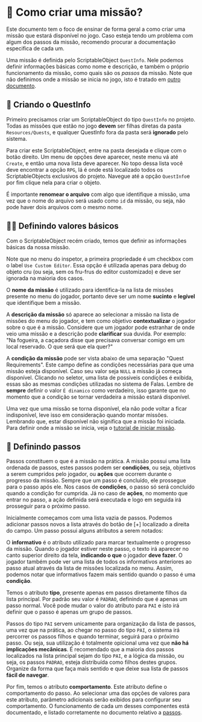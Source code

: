 ﻿# 🤔 Como criar uma missão?
Este documento tem o foco de ensinar de forma geral a como criar uma missão que estará disponível no jogo. Caso esteja tendo um problema com algum dos passos da missão, recomendo procurar a documentação especifica de cada um.

Uma missão é definida pelo ScriptableObject `QuestInfo`. Nele podemos definir informações básicas como nome e descrição, e também o próprio funcionamento da missão, como quais são os _passos_ da missão. Note que não definimos onde a missão se inicia no jogo, isto é tratado em [outro documento](./comecar_missao.md).

## 🫄 Criando o QuestInfo
Primeiro precisamos criar um ScriptableObject do tipo `QuestInfo` no projeto. Todas as missões que estão no jogo **devem** ser filhas diretas da pasta `Resources/Quests`, e qualquer QuestInfo fora da pasta será **ignorado** pelo sistema.

Para criar este ScriptableObject, entre na pasta desejada e clique com o botão direito. Um menu de opções deve aparecer, neste menu vá até `Create`, e então uma nova lista deve aparecer. No topo dessa lista você deve encontrar a opção `RPG`, lá é onde está localizado todos os ScriptableObjects exclusivos do projeto. Navegue até a opção `QuestInfo`e por fim clique nela para criar o objeto.

É importante **renomear o arquivo** com algo que identifique a missão, uma vez que o nome do arquivo será usado como `id` da missão, ou seja, não pode haver dois arquivos com o mesmo nome.

## 🧑‍🍼 Definindo valores básicos
Com o ScriptableObject recém criado, temos que definir as informações básicas da nossa missão.

Note que no menu do inspetor, a primeira propriedade é um checkbox com o label `Use Custom Editor`. Essa opção é utilizada apenas para debug do objeto cru (ou seja, sem os fru-frus do editor customizado) e deve ser ignorada na maioria dos casos.

O **nome da missão** é utilizado para identifica-la na lista de missões presente no menu do jogador, portanto deve ser um nome **sucinto** e **legível** que identifique bem a missão.

A **descrição da missão** só aparece ao selecionar a missão na lista de missões do menu do jogador, e tem como objetivo **contextualizar** o jogador sobre o que é a missão. Considere que um jogador pode estranhar de onde veio uma missão e a descrição pode **clarificar** sua duvida. Por exemplo: "Na fogueira, a caçadora disse que precisava conversar comigo em um local reservado. O que será que ela quer?"

A **condição da missão** pode ser vista abaixo de uma separação "Quest Requirements". Este campo define as condições necessárias para que uma missão esteja disponível. Caso seu valor seja `NULL` a missão já começa disponível. Clicando no seletor, uma lista de possiveis condições é exibida, essas são as mesmas condições utilizadas no sistema de Falas. Lembre de **sempre** definir o valor `É dinamico` como verdadeiro, isso garante que no momento que a condição se tornar verdadeira a missão estará disponível.

Uma vez que uma missão se torna disponível, ela não pode voltar a ficar indisponível, leve isso em consideração quando montar missões. Lembrando que, estar disponível não significa que a missão foi iniciada. Para definir onde a missão se inicia, veja o [tutorial de iniciar missão](./comecar_missao.md).

## 🚶 Definindo passos
Passos constituem o que é a missão na prática. A missão possui uma lista ordenada de passos, estes passos podem ser **condições**, ou seja, objetivos a serem cumpridos pelo jogador, ou **ações** que ocorrem durante o progresso da missão. Sempre que um passo é concluído, ele prossegue para o passo após ele. Nos casos de **condições**, o passo só será concluído quando a condição for cumprida. Já no caso de **ações**, no momento que entrar no passo, a ação definida será executada e logo em seguida irá prosseguir para o próximo passo.

Inicialmente começamos com uma lista vazia de passos. Podemos adicionar passos novos a lista através do botão de [+] localizado a direita do campo. Um passo possui alguns atributos a serem notados:

O **informativo** é o atributo utilizado para marcar textualmente o progresso da missão. Quando o jogador estiver neste passo, o texto irá aparecer no canto superior direito da tela, **indicando o que** o jogador **deve fazer**. O jogador também pode ver uma lista de todos os informativos anteriores ao passo atual através da lista de missões localizada no menu. Assim, podemos notar que informativos fazem mais sentido quando o passo é uma **condição**.

Temos o atributo **tipo**, presente apenas em passos diretamente filhos da lista principal. Por padrão seu valor é `PADRAO`, definindo que é apenas um passo normal. Você pode mudar o valor do atributo para `PAI` e isto irá definir que o passo é apenas um grupo de passos.

Passos do tipo `PAI` servem unicamente para organização da lista de passos, uma vez que na prática, ao chegar no passo do tipo `PAI`, o sistema irá percorrer os passos filhos e quando terminar, seguirá para o próximo passo. Ou seja,  sua utilização é totalmente opicional uma vez que **não há implicações mecânicas**. É recomendado que a maioria dos passos localizados na lista principal sejam do tipo `PAI`, e a lógica da missão, ou seja, os passos `PADRAO`, esteja distribuída como filhos destes grupos. Organize da forma que faça mais sentido e que deixe sua lista de passos **fácil de navegar**.

Por fim, temos o atributo **comportamento**. Este atributo define o comportamento do passo. Ao selecionar uma das opções de valores para este atributo, parâmetro adicionais serão exibidos para configurar seu comportamento. O funcionamento de cada um desses componentes está documentado, e listado corretamente no documento relativo a [passos](./passos.md).




